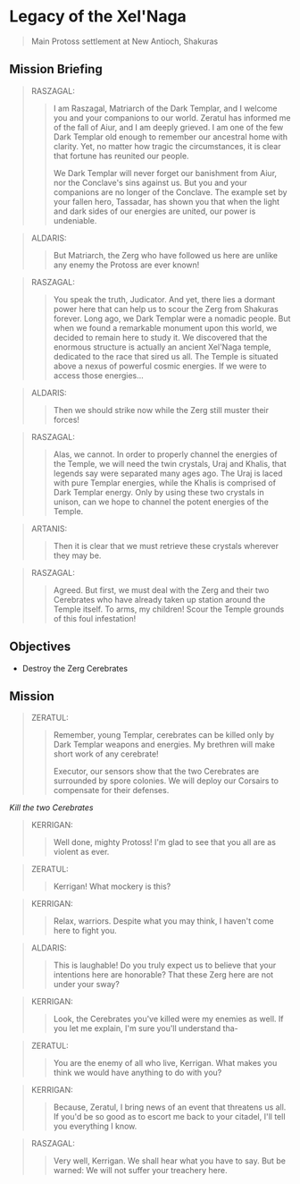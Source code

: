 # Legacy of the Xel'Naga

> Main Protoss settlement at New Antioch, Shakuras

## Mission Briefing

> RASZAGAL:
>> I am Raszagal, Matriarch of the Dark Templar, and I welcome you and your companions to our world. Zeratul has informed me of the fall of Aiur, and I am deeply grieved. I am one of the few Dark Templar old enough to remember our ancestral home with clarity. Yet, no matter how tragic the circumstances, it is clear that fortune has reunited our people.
>>
>> We Dark Templar will never forget our banishment from Aiur, nor the Conclave's sins against us. But you and your companions are no longer of the Conclave. The example set by your fallen hero, Tassadar, has shown you that when the light and dark sides of our energies are united, our power is undeniable.

> ALDARIS:
>> But Matriarch, the Zerg who have followed us here are unlike any enemy the Protoss are ever known!

> RASZAGAL:
>> You speak the truth, Judicator. And yet, there lies a dormant power here that can help us to scour the Zerg from Shakuras forever. Long ago, we Dark Templar were a nomadic people. But when we found a remarkable monument upon this world, we decided to remain here to study it. We discovered that the enormous structure is actually an ancient Xel'Naga temple, dedicated to the race that sired us all. The Temple is situated above a nexus of powerful cosmic energies. If we were to access those energies...

> ALDARIS:
>> Then we should strike now while the Zerg still muster their forces!

> RASZAGAL:
>> Alas, we cannot. In order to properly channel the energies of the Temple, we will need the twin crystals, Uraj and Khalis, that legends say were separated many ages ago. The Uraj is laced with pure Templar energies, while the Khalis is comprised of Dark Templar energy. Only by using these two crystals in unison, can we hope to channel the potent energies of the Temple.

> ARTANIS:
>> Then it is clear that we must retrieve these crystals wherever they may be.

> RASZAGAL:
>> Agreed. But first, we must deal with the Zerg and their two Cerebrates who have already taken up station around the Temple itself. To arms, my children! Scour the Temple grounds of this foul infestation!

## Objectives

- Destroy the Zerg Cerebrates

## Mission

> ZERATUL:
>> Remember, young Templar, cerebrates can be killed only by Dark Templar weapons and energies. My brethren will make short work of any cerebrate!
>>
>> Executor, our sensors show that the two Cerebrates are surrounded by spore colonies. We will deploy our Corsairs to compensate for their defenses.

_Kill the two Cerebrates_

> KERRIGAN:
>> Well done, mighty Protoss! I'm glad to see that you all are as violent as ever.

> ZERATUL:
>> Kerrigan! What mockery is this?

> KERRIGAN:
>> Relax, warriors. Despite what you may think, I haven't come here to fight you.

> ALDARIS:
>> This is laughable! Do you truly expect us to believe that your intentions here are honorable? That these Zerg here are not under your sway?

> KERRIGAN:
>> Look, the Cerebrates you've killed were my enemies as well. If you let me explain, I'm sure you'll understand tha-

> ZERATUL:
>> You are the enemy of all who live, Kerrigan. What makes you think we would have anything to do with you?

> KERRIGAN:
>> Because, Zeratul, I bring news of an event that threatens us all. If you'd be so good as to escort me back to your citadel, I'll tell you everything I know.

> RASZAGAL:
>> Very well, Kerrigan. We shall hear what you have to say. But be warned: We will not suffer your treachery here.